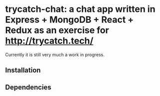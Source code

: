 # trycatch-chat: a chat app written in Express + MongoDB + React + Redux as an exercise for http://trycatch.tech/

Currently it is still very much a work in progress.

## Installation


## Dependencies


